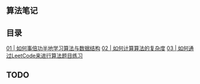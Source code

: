## 算法笔记

## 目录

[01 | 如何事倍功半地学习算法与数据结构](01/README.md)
[02 | 如何计算算法的复杂度](https://geek.thickink.com/page/932)
[03 | 如何通过LeetCode来进行算法题目练习](https://geek.thickink.com/page/933)

## TODO
